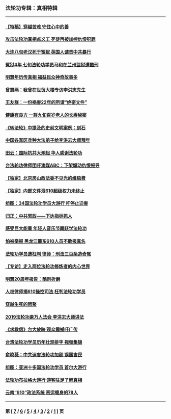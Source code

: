 ### 法轮功专辑：真相特辑
---
#### [【特稿】穿越苦难 守住心中的善](../../pages/nf4389/n13784979.md?08120430) 
#### [攻击法轮功真相点义工 歹徒再被加控仇恨犯罪](../../pages/nf4389/n13601019.md?08120430) 
#### [大连八旬老汉死于冤狱 英国人谴责中共暴行](../../pages/nf4389/n13480118.md?08120430) 
#### [冤狱4年 七旬法轮功学员马和在兰州监狱遭酷刑](../../pages/nf4389/n13304688.md?08120430) 
#### [明慧年历传真相 福益民众神奇故事多](../../pages/nf4389/n13294545.md?08120430) 
#### [曾慧燕：我曾在世贸大楼专访李洪志先生](../../pages/nf4389/n12898729.md?08120430) 
#### [王友群：一份祸害22年的所谓“绝密文件”](../../pages/nf4389/n12871750.md?08120430) 
#### [健康有良方 一群九旬百岁老人的长寿秘密](../../pages/nf4389/n12847475.md?08120430) 
#### [《转法轮》中提及的史前文明案例：刻石](../../pages/nf4389/n12758577.md?08120430) 
#### [中国各军区兵种大法弟子给李洪志大师拜年](../../pages/nf4389/n12750047.md?08120430) 
#### [田云：国际抗共大潮起 华人感谢法轮功](../../pages/nf4389/n12357708.md?08120430) 
#### [台法轮功律师团吁澳媒ABC：下架煽动仇恨报导](../../pages/nf4389/n12279917.md?08120430) 
#### [【独家】北京房山政法委不见光的维稳费](../../pages/nf4389/n12031979.md?08120430) 
#### [【独家】内部文件泄610超级权力未终止](../../pages/nf4389/n12023895.md?08120430) 
#### [组图：34国法轮功学员大游行 吁停止迫害](../../pages/nf4389/n11492658.md?08120430) 
#### [归正：中共邪政——下达指标抓人](../../pages/nf4389/n11474770.md?08120430) 
#### [感受巨大能量 年轻人音乐节踊跃学法轮功](../../pages/nf4389/n11441981.md?08120430) 
#### [怕被举报 黑龙江肇东610人员不敢报真名](../../pages/nf4389/n11436499.md?08120430) 
#### [法轮功学员遭枉判 律师：刑法三百条造奇冤](../../pages/nf4389/n11433943.md?08120430) 
#### [【专访】走入两位法轮功修炼者的内心世界](../../pages/nf4389/n11415623.md?08120430) 
#### [明慧20周年报告：酷刑折磨](../../pages/nf4389/n11387954.md?08120430) 
#### [人权律师揭610操控司法 枉判法轮功学员](../../pages/nf4389/n11313370.md?08120430) 
#### [穿越生死的团聚](../../pages/nf4389/n11258922.md?08120430) 
#### [2019法轮功逾万人法会 李洪志大师讲法](../../pages/nf4389/n11265303.md?08120430) 
#### [《求救信》台大放映 观众震撼吁广传](../../pages/nf4389/n10922251.md?08120430) 
#### [台湾法轮功学员历年壮观排字 视频集锦](../../pages/nf4389/n10878789.md?08120430) 
#### [俞晓薇：中共迫害法轮功加剧 误国害民](../../pages/nf4389/n10859260.md?08120430) 
#### [组图：亚洲十多国法轮功学员 首尔大游行](../../pages/nf4389/n10781149.md?08120430) 
#### [法轮功布拉格大游行 游客驻足了解真相](../../pages/nf4389/n10749360.md?08120430) 
#### [云南“610”政法系统 恶运缠身的78人](../../pages/nf4389/n10747534.md?08120430) 

---
#### 第 [ [7](./7.md?08120430) / [6](./6.md?08120430) / [5](./5.md?08120430) / [4](./4.md?08120430) / [3](./3.md?08120430) / [2](./2.md?08120430) / [1](./1.md?08120430) ] 页

